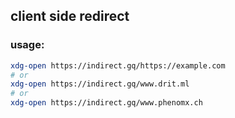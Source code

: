## client side redirect

### usage:

```sh
xdg-open https://indirect.gq/https://example.com
# or
xdg-open https://indirect.gq/www.drit.ml
# or
xdg-open https://indirect.gq/www.phenomx.ch
```
